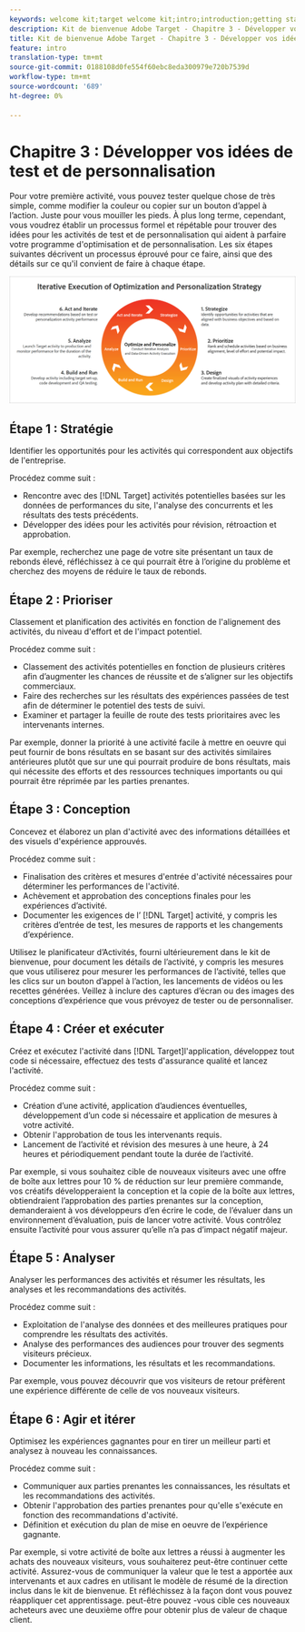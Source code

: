 ```yaml
---
keywords: welcome kit;target welcome kit;intro;introduction;getting started
description: Kit de bienvenue Adobe Target - Chapitre 3 - Développer vos idées de test et de personnalisation
title: Kit de bienvenue Adobe Target - Chapitre 3 - Développer vos idées de test et de personnalisation
feature: intro
translation-type: tm+mt
source-git-commit: 0188108d0fe554f60ebc8eda300979e720b7539d
workflow-type: tm+mt
source-wordcount: '689'
ht-degree: 0%

---
```



# Chapitre 3 : Développer vos idées de test et de personnalisation

Pour votre première activité, vous pouvez tester quelque chose de très simple, comme modifier la couleur ou copier sur un bouton d’appel à l’action. Juste pour vous mouiller les pieds. À plus long terme, cependant, vous voudrez établir un processus formel et répétable pour trouver des idées pour les activités de test et de personnalisation qui aident à parfaire votre programme d&#39;optimisation et de personnalisation. Les six étapes suivantes décrivent un processus éprouvé pour ce faire, ainsi que des détails sur ce qu&#39;il convient de faire à chaque étape.

![Diagramme de stratégie d’optimisation et de personnalisation pour l’exécution itérative](/help/c-intro/assets/six-steps.png)

## Étape 1 : Stratégie

Identifier les opportunités pour les activités qui correspondent aux objectifs de l&#39;entreprise.

Procédez comme suit :

* Rencontre avec des [!DNL Target] activités potentielles basées sur les données de performances du site, l&#39;analyse des concurrents et les résultats des tests précédents.
* Développer des idées pour les activités pour révision, rétroaction et approbation.

Par exemple, recherchez une page de votre site présentant un taux de rebonds élevé, réfléchissez à ce qui pourrait être à l’origine du problème et cherchez des moyens de réduire le taux de rebonds.

## Étape 2 : Prioriser

Classement et planification des activités en fonction de l&#39;alignement des activités, du niveau d&#39;effort et de l&#39;impact potentiel.

Procédez comme suit :

* Classement des activités potentielles en fonction de plusieurs critères afin d’augmenter les chances de réussite et de s’aligner sur les objectifs commerciaux.
* Faire des recherches sur les résultats des expériences passées de test afin de déterminer le potentiel des tests de suivi.
* Examiner et partager la feuille de route des tests prioritaires avec les intervenants internes.

Par exemple, donner la priorité à une activité facile à mettre en oeuvre qui peut fournir de bons résultats en se basant sur des activités similaires antérieures plutôt que sur une  qui pourrait produire de bons résultats, mais qui nécessite des efforts et des ressources techniques importants ou qui pourrait être réprimée par les parties prenantes.

## Étape 3 : Conception

Concevez et élaborez un plan d&#39;activité avec des informations détaillées et des visuels d&#39;expérience approuvés.

Procédez comme suit :

* Finalisation des critères et mesures d&#39;entrée d&#39;activité nécessaires pour déterminer les performances de l&#39;activité.
* Achèvement et approbation des conceptions finales pour les expériences d’activité.
* Documenter les exigences de l’ [!DNL Target] activité, y compris les critères d’entrée de test, les mesures de rapports et les changements d’expérience.

Utilisez le planificateur d’Activités, fourni ultérieurement dans le kit de bienvenue, pour document les détails de l’activité, y compris les mesures que vous utiliserez pour mesurer les performances de l’activité, telles que les clics sur un bouton d’appel à l’action, les lancements de vidéos ou les recettes générées. Veillez à inclure des captures d’écran ou des images des conceptions d’expérience que vous prévoyez de tester ou de personnaliser.

## Étape 4 : Créer et exécuter

Créez et exécutez l&#39;activité dans [!DNL Target]l&#39;application, développez tout code si nécessaire, effectuez des tests d&#39;assurance qualité et lancez l&#39;activité.

Procédez comme suit :

* Création d’une activité, application d’audiences éventuelles, développement d’un code si nécessaire et application de mesures à votre activité.
* Obtenir l&#39;approbation de tous les intervenants requis.
* Lancement de l’activité et révision des mesures à une heure, à 24 heures et périodiquement pendant toute la durée de l’activité.

Par exemple, si vous souhaitez cible de nouveaux visiteurs avec une offre de boîte aux lettres pour 10 % de réduction sur leur première commande, vos créatifs développeraient la conception et la copie de la boîte aux lettres, obtiendraient l’approbation des parties prenantes sur la conception, demanderaient à vos développeurs d’en écrire le code, de l’évaluer dans un environnement d’évaluation, puis de lancer votre activité. Vous contrôlez ensuite l’activité pour vous assurer qu’elle n’a pas d’impact négatif majeur.

## Étape 5 : Analyser

Analyser les performances des activités et résumer les résultats, les analyses et les recommandations des activités.

Procédez comme suit :

* Exploitation de l&#39;analyse des données et des meilleures pratiques pour comprendre les résultats des activités.
* Analyse des performances des audiences pour trouver des segments visiteurs précieux.
* Documenter les informations, les résultats et les recommandations.

Par exemple, vous pouvez découvrir que vos visiteurs de retour préfèrent une expérience différente de celle de vos nouveaux visiteurs.

## Étape 6 : Agir et itérer

Optimisez les expériences gagnantes pour en tirer un meilleur parti et analysez à nouveau les connaissances.

Procédez comme suit :

* Communiquer aux parties prenantes les connaissances, les résultats et les recommandations des activités.
* Obtenir l&#39;approbation des parties prenantes pour qu&#39;elle s&#39;exécute en fonction des recommandations d&#39;activité.
* Définition et exécution du plan de mise en oeuvre de l’expérience gagnante.

Par exemple, si votre activité de boîte aux lettres a réussi à augmenter les achats des nouveaux visiteurs, vous souhaiterez peut-être continuer cette activité. Assurez-vous de communiquer la valeur que le test a apportée aux intervenants et aux cadres en utilisant le modèle de résumé de la direction inclus dans le kit de bienvenue. Et réfléchissez à la façon dont vous pouvez réappliquer cet apprentissage. peut-être pouvez -vous cible ces nouveaux acheteurs avec une deuxième offre pour obtenir plus de valeur de chaque client.